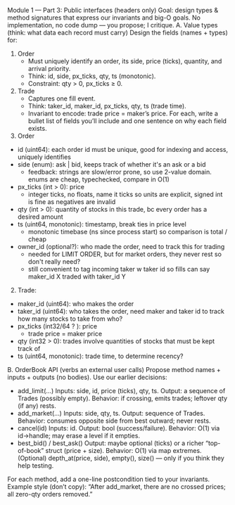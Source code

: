 Module 1 — Part 3: Public interfaces (headers only)
Goal: design types & method signatures that express our invariants and big-O goals. No implementation, no code dump — you propose; I critique.
A. Value types (think: what data each record must carry)
Design the fields (names + types) for:
1. Order
    - Must uniquely identify an order, its side, price (ticks), quantity, and arrival priority.
    - Think: id, side, px_ticks, qty, ts (monotonic).
    - Constraint: qty > 0, px_ticks ≥ 0.
2. Trade
    - Captures one fill event.
    - Think: taker_id, maker_id, px_ticks, qty, ts (trade time).
    - Invariant to encode: trade price = maker’s price.
For each, write a bullet list of fields you’ll include and one sentence on why each field exists.
1. Order
- id (uint64): each order id must be unique, good for indexing and access, uniquely identifies
- side (enum): ask | bid, keeps track of whether it's an ask or a bid
    - feedback: strings are slow/error prone, so use 2-value domain. enums are cheap, typechecked, compare in O(1)
- px_ticks (int > 0): price 
    - integer ticks, no floats, name it ticks so units are explicit, signed int is fine as negatives are invalid
- qty (int > 0): quantity of stocks in this trade, bc every order has a desired amount
- ts (uint64, monotonic): timestamp, break ties in price level
    - monotonic timebase (ns since process start) so comparison is total / cheap
- owner_id (optional?): who made the order, need to track this for trading
    - needed for LIMIT ORDER, but for market orders, they never rest so don't really need?
    - still convenient to tag incoming taker w taker id so fills can say maker_id X traded with taker_id Y
2. Trade:
- maker_id (uint64): who makes the order
- taker_id (uint64): who takes the order, need maker and taker id to track how many stocks to take from who?
- px_ticks (int32/64 ? ): price 
    - trade price = maker price
- qty (int32 > 0): trades involve quantities of stocks that must be kept track of
- ts (uint64, monotonic): trade time, to determine recency?

B. OrderBook API (verbs an external user calls)
Propose method names + inputs + outputs (no bodies). Use our earlier decisions:
- add_limit(...)
    Inputs: side, id, price (ticks), qty, ts.
    Output: a sequence of Trades (possibly empty).
    Behavior: if crossing, emits trades; leftover qty (if any) rests.
- add_market(...)
    Inputs: side, qty, ts.
    Output: sequence of Trades.
    Behavior: consumes opposite side from best outward; never rests.
- cancel(id)
    Inputs: id.
    Output: bool (success/failure).
    Behavior: O(1) via id→handle; may erase a level if it empties.
- best_bid() / best_ask()
    Output: maybe optional<int> (ticks) or a richer “top-of-book” struct (price + size).
    Behavior: O(1) via map extremes.
    (Optional) depth_at(price, side), empty(), size() — only if you think they help testing.

For each method, add a one-line postcondition tied to your invariants. Example style (don’t copy):
“After add_market, there are no crossed prices; all zero-qty orders removed.”